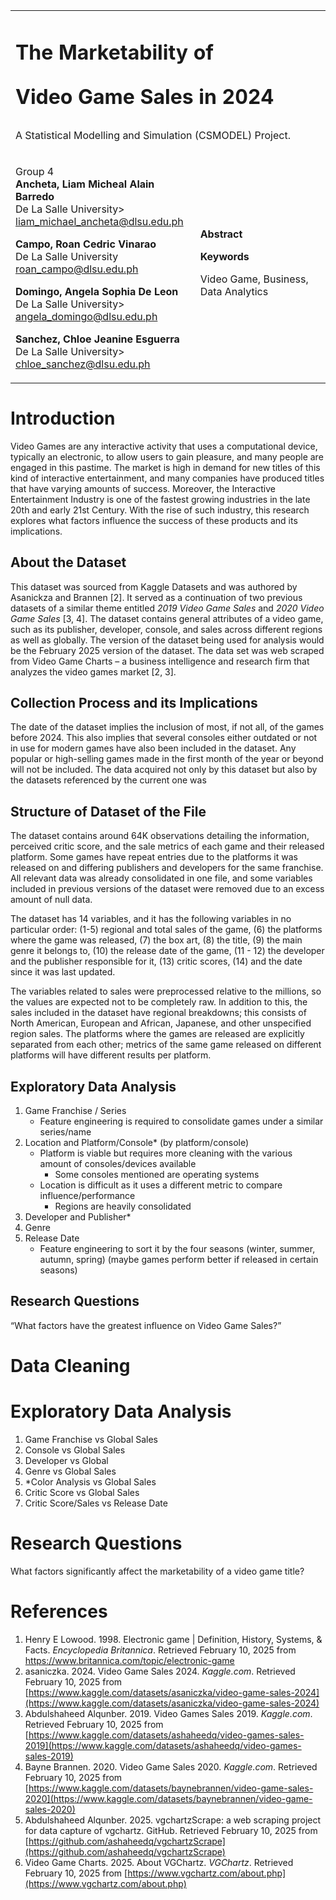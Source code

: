 <table>
  <tr>
   <td colspan="2" >
    <h1><strong>The Marketability of
      
Video Game Sales in 2024</strong></h1>
    A Statistical Modelling and Simulation (CSMODEL) Project.
   </td>
  </tr>
  <tr>
   <td>
     
 Group 4  
 <strong>Ancheta, Liam Micheal Alain Barredo</strong>  
 De La Salle University>  
 <a href="mailto:liam_michael_ancheta@dlsu.edu.ph">liam_michael_ancheta@dlsu.edu.ph</a>  
       
 <strong>Campo, Roan Cedric Vinarao</strong>  
 De La Salle University  
 <a href="mailto:roan_campo@dlsu.edu.ph">roan_campo@dlsu.edu.ph</a>  
       
 <strong>Domingo, Angela Sophia De Leon</strong>  
 De La Salle University>  
 <a href="mailto:angela_domingo@dlsu.edu.ph">angela_domingo@dlsu.edu.ph</a> 
 
 <strong>Sanchez, Chloe Jeanine Esguerra</strong>  
 De La Salle University>  
 <a href="mailto:chloe_sanchez@dlsu.edu.ph">chloe_sanchez@dlsu.edu.ph</a>   

   </td>
   <td>
       <strong>Abstract</strong>
      <p>
      <strong>Keywords</strong>
      <p>
      Video Game, Business, Data Analytics 
   </td>
  </tr>
</table>



# 


# Introduction

Video Games are any interactive activity that uses a computational device, typically an electronic, to allow users to gain pleasure, and many people are engaged in this pastime. The market is high in demand for new titles of this kind of interactive entertainment, and many companies have produced titles that have varying amounts of success. Moreover, the Interactive Entertainment Industry is one of the fastest growing industries in the late 20th and early 21st Century. With the rise of such industry, this research explores what factors influence the success of these products and its implications.


## About the Dataset

This dataset was sourced from Kaggle Datasets and was authored by Asanickza and Brannen [2]. It served as a continuation of two previous datasets of a similar theme entitled *2019 Video Game Sales* and *2020 Video Game Sales* [3, 4]. The dataset contains general attributes of a video game, such as its publisher, developer, console, and sales across different regions as well as globally. The version of the dataset being used for analysis would be the February 2025 version of the dataset.  The data set was web scraped from Video Game Charts – a business intelligence and research firm that analyzes the video games market [2, 3].


## Collection Process and its Implications

The date of the dataset implies the inclusion of most, if not all, of the games before 2024. This also implies that several consoles either outdated or not in use for modern games have also been included in the dataset. Any popular or high-selling games made in the first month of the year or beyond will not be included. The data acquired not only by this dataset but also by the datasets referenced by the current one was 


## Structure of Dataset of the File

The dataset contains around 64K observations detailing the information, perceived critic score, and the sale metrics of each game and their released platform. Some games have repeat entries due to the platforms it was released on and differing publishers and developers for the same franchise. All relevant data was already consolidated in one file, and some variables included in previous versions of the dataset were removed due to an excess amount of null data.

The dataset has 14 variables, and it has the following variables in no particular order: (1-5) regional and total sales of the game, (6) the platforms where the game was released, (7) the box art, (8) the title, (9) the main genre it belongs to, (10) the release date of the game, (11 - 12) the developer and the publisher responsible for it, (13) critic scores, (14) and the date since it was last updated. 

The variables related to sales were preprocessed relative to the millions, so the values are expected not to be completely raw. In addition to this, the sales included in the dataset have regional breakdowns; this consists of North American, European and African, Japanese, and other unspecified region sales. The platforms where the games are released are explicitly separated from each other; metrics of the same game released on different platforms will have different results per platform.


## Exploratory Data Analysis



1. Game Franchise / Series
    * Feature engineering is required to consolidate games under a similar series/name
2. Location and Platform/Console* (by platform/console)
    * Platform is viable but requires more cleaning with the various amount of consoles/devices available 
        * Some consoles mentioned are operating systems
    * Location is difficult as it uses a different metric to compare influence/performance
        * Regions are heavily consolidated
3. Developer and Publisher*
4. Genre
5. Release Date
    * Feature engineering to sort it by the four seasons (winter, summer, autumn, spring) (maybe games perform better if released in certain seasons)


## Research Questions

“What factors have the greatest influence on Video Game Sales?”


# Data Cleaning


# Exploratory Data Analysis



1. Game Franchise vs Global Sales
2. Console vs Global Sales
3. Developer vs Global
4. Genre vs Global Sales
5. *Color Analysis vs Global Sales
6. Critic Score vs Global Sales
7. Critic Score/Sales vs Release Date


# Research Questions

What factors significantly affect the marketability of a video game title?


# References



1. Henry E Lowood. 1998. Electronic game | Definition, History, Systems, & Facts. *Encyclopedia Britannica*. Retrieved February 10, 2025 from https://www.britannica.com/topic/electronic-game
2. asaniczka. 2024. Video Game Sales 2024. *Kaggle.com*. Retrieved February 10, 2025 from [https://www.kaggle.com/datasets/asaniczka/video-game-sales-2024](https://www.kaggle.com/datasets/asaniczka/video-game-sales-2024)
3. Abdulshaheed Alqunber. 2019. Video Games Sales 2019. *Kaggle.com*. Retrieved February 10, 2025 from [https://www.kaggle.com/datasets/ashaheedq/video-games-sales-2019](https://www.kaggle.com/datasets/ashaheedq/video-games-sales-2019) 
4. Bayne Brannen. 2020. Video Game Sales 2020. *Kaggle.com*. Retrieved February 10, 2025 from [https://www.kaggle.com/datasets/baynebrannen/video-game-sales-2020](https://www.kaggle.com/datasets/baynebrannen/video-game-sales-2020) 
5. Abdulshaheed Alqunber. 2025. vgchartzScrape: a web scraping project for data capture of vgchartz. GitHub. Retrieved February 10, 2025 from [https://github.com/ashaheedq/vgchartzScrape](https://github.com/ashaheedq/vgchartzScrape) 
6. ‌Video Game Charts. 2025. About VGChartz. *VGChartz*. Retrieved February 10, 2025 from [https://www.vgchartz.com/about.php](https://www.vgchartz.com/about.php) 

‌
